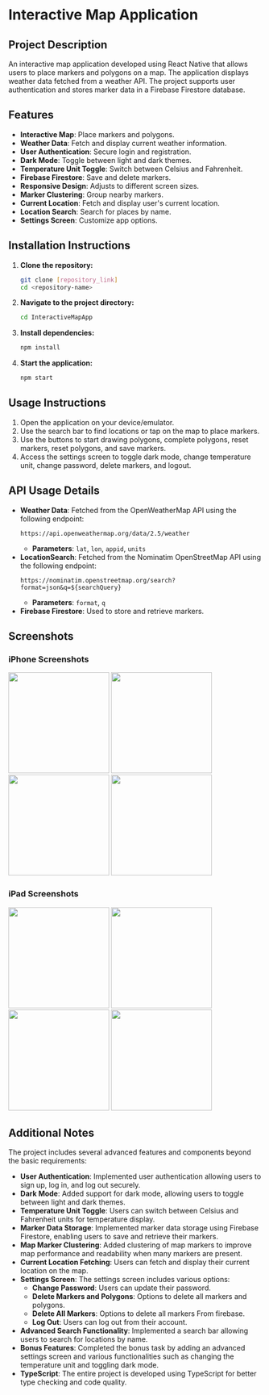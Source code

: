 
# Interactive Map Application

## Project Description
An interactive map application developed using React Native that allows users to place markers and polygons on a map. The application displays weather data fetched from a weather API. The project supports user authentication and stores marker data in a Firebase Firestore database.
## Features
- **Interactive Map**: Place markers and polygons.
- **Weather Data**: Fetch and display current weather information.
- **User Authentication**: Secure login and registration.
- **Dark Mode**: Toggle between light and dark themes.
- **Temperature Unit Toggle**: Switch between Celsius and Fahrenheit.
- **Firebase Firestore**: Save and delete markers.
- **Responsive Design**: Adjusts to different screen sizes.
- **Marker Clustering**: Group nearby markers.
- **Current Location**: Fetch and display user's current location.
- **Location Search**: Search for places by name.
- **Settings Screen**: Customize app options.

## Installation Instructions

1. **Clone the repository:**
    ```sh
    git clone [repository_link]
    cd <repository-name>
    ```

2. **Navigate to the project directory:**
    ```sh
    cd InteractiveMapApp
    ```

3. **Install dependencies:**
    ```sh
    npm install
    ```

4. **Start the application:**
    ```sh
    npm start
    ```

## Usage Instructions

1. Open the application on your device/emulator.
2. Use the search bar to find locations or tap on the map to place markers.
3. Use the buttons to start drawing polygons, complete polygons, reset markers, reset polygons, and save markers.
4. Access the settings screen to toggle dark mode, change temperature unit, change password, delete markers, and logout.

## API Usage Details

- **Weather Data**: Fetched from the OpenWeatherMap API using the following endpoint:
  ```plaintext
  https://api.openweathermap.org/data/2.5/weather
  ```
  - **Parameters**: `lat`, `lon`, `appid`, `units`
- **LocationSearch**: Fetched from the Nominatim OpenStreetMap API using the following endpoint:
    ```plaintext
    https://nominatim.openstreetmap.org/search?format=json&q=${searchQuery}
  ```
  - **Parameters**: `format`, `q`
- **Firebase Firestore**: Used to store and retrieve markers.

## Screenshots

### iPhone Screenshots
<p float="left">
  <img src="./assets/ScreenShots/LoginIphone.png" width="200" />
  <img src="./assets/ScreenShots/MapIphone.png" width="200" /> 
  <img src="./assets/ScreenShots/SettingsIphone.png" width="200" />
  <img src="./assets/ScreenShots/ListIphone.png" width="200" />
</p>

### iPad Screenshots
<p float="left">
  <img src="./assets/ScreenShots/LoginIpad.png" width="200" />
  <img src="./assets/ScreenShots/MapIpad.png" width="200" /> 
  <img src="./assets/ScreenShots/SettingsIpad.png" width="200" />
  <img src="./assets/ScreenShots/ListIpad.png" width="200" />
</p>

## Additional Notes

The project includes several advanced features and components beyond the basic requirements:

- **User Authentication**: Implemented user authentication allowing users to sign up, log in, and log out securely.
- **Dark Mode**: Added support for dark mode, allowing users to toggle between light and dark themes.
- **Temperature Unit Toggle**: Users can switch between Celsius and Fahrenheit units for temperature display.
- **Marker Data Storage**: Implemented marker data storage using Firebase Firestore, enabling users to save and retrieve their markers.
- **Map Marker Clustering**: Added clustering of map markers to improve map performance and readability when many markers are present.
- **Current Location Fetching**: Users can fetch and display their current location on the map.
- **Settings Screen**: The settings screen includes various options:
  - **Change Password**: Users can update their password.
  - **Delete Markers and Polygons**: Options to delete all markers and polygons.
  - **Delete All Markers**: Options to delete all markers From firebase.
  - **Log Out**: Users can log out from their account.
- **Advanced Search Functionality**: Implemented a search bar allowing users to search for locations by name.
- **Bonus Features**: Completed the bonus task by adding an advanced settings screen and various functionalities such as changing the temperature unit and toggling dark mode.
- **TypeScript**: The entire project is developed using TypeScript for better type checking and code quality.



